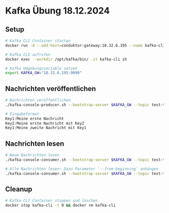 # Kafka Übung 18.12.2024


## Setup
```bash
# Kafka CLI Container starten
docker run -d --add-host=conduktor-gateway:10.32.6.195 --name kafka-cli apache/kafka:latest
```

```bash
# Kafka CLI aufrufen
docker exec --workdir /opt/kafka/bin/ -it kafka-cli sh
```

```bash
# Kafka Umgebungsvariable setzen
export KAFKA_GW="10.32.6.195:9099"
```


## Nachrichten veröffentlichen
```bash
# Nachrichten veröffentlichen
./kafka-console-producer.sh --bootstrap-server $KAFKA_GW --topic test-topic --property "parse.key=true" --property "key.separator=:"
```

```bash
# Eingabeformat
Key1:Meine erste Nachricht
Key2:Meine erste Nachricht mit Key2
Key1:Meine zweite Nachricht mit Key1
```

## Nachrichten lesen
```bash
# Neue Nachrichten lesen
./kafka-console-consumer.sh --bootstrap-server $KAFKA_GW --topic test-topic
```

```bash
# Alle Nachrichten lesen: Dazu Parameter `--from-beginning` anhängen
./kafka-console-consumer.sh --bootstrap-server $KAFKA_GW --topic test-topic --from-beginning
```

## Cleanup
```bash
# Kafka CLI Container stoppen und löschen
docker stop kafka-cli -t 0 && docker rm kafka-cli
```
